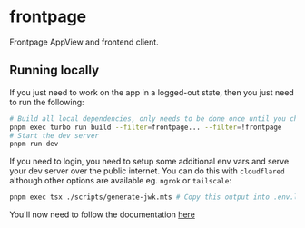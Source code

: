 # frontpage

Frontpage AppView and frontend client.

## Running locally

If you just need to work on the app in a logged-out state, then you just need to run the following:

```bash
# Build all local dependencies, only needs to be done once until you change the code in one of the packages
pnpm exec turbo run build --filter=frontpage... --filter=!frontpage
# Start the dev server
pnpm run dev
```

If you need to login, you need to setup some additional env vars and serve your dev server over the public internet. You can do this with `cloudflared` although other options are available eg. `ngrok` or `tailscale`:

```bash
pnpm exec tsx ./scripts/generate-jwk.mts # Copy this output into .env.local
```

You'll now need to follow the documentation [here](https://github.com/likeandscribe/frontpage/blob/main/packages/frontpage/local-infra/README.md)
